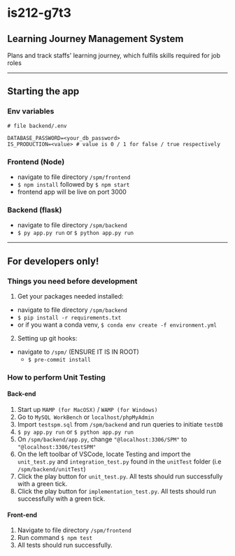 # is212-g7t3

## Learning Journey Management System

Plans and track staffs' learning journey, which fulfils skills required for job roles

---
## Starting the app

### Env variables

```
# file backend/.env

DATABASE_PASSWORD=<your_db_password>
IS_PRODUCTION=<value> # value is 0 / 1 for false / true respectively

```


### Frontend (Node)

  - navigate to file directory `/spm/frontend`
  - `$ npm install` followed by `$ npm start`
  - frontend app will be live on port 3000

### Backend (flask)

  - navigate to file directory `/spm/backend`
  - `$ py app.py run` or `$ python app.py run`

---
## For developers only!

### Things you need before development

1. Get your packages needed installed:

  - navigate to file directory `/spm/backend`
  - `$ pip install -r requirements.txt`
  -  or if you want a conda venv, `$ conda env create -f environment.yml`

2. Setting up git hooks:

  - navigate to `/spm/` (ENSURE IT IS IN ROOT)
    - `$ pre-commit install`

### How to perform Unit Testing

#### Back-end

1. Start up `MAMP (for MacOSX)` / `WAMP (for Windows)`
2. Go to `MySQL WorkBench` or `localhost/phpMyAdmin`
3. Import `testspm.sql` from `/spm/backend` and run queries to initiate `testDB`
4. `$ py app.py run` or `$ python app.py run`
5. On `/spm/backend/app.py`, change `"@localhost:3306/SPM"` to `"@localhost:3306/testSPM"`
6. On the left toolbar of VSCode, locate Testing and import the `unit_test.py` and `integration_test.py` found in the `unitTest` folder (i.e `/spm/backend/unitTest`)
7. Click the play button for `unit_test.py`. All tests should run successfully with a green tick.
8. Click the play button for `implementation_test.py`. All tests should run successfully with a green tick.

#### Front-end
1. Navigate to file directory `/spm/frontend`
2. Run command `$ npm test`
3. All tests should run successfully.
